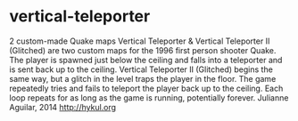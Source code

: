 # vertical-teleporter
2 custom-made Quake maps
Vertical Teleporter & Vertical Teleporter II (Glitched) are two custom maps for the 1996 first person shooter Quake. 
The player is spawned just below the ceiling and falls into a teleporter and is sent back up to the ceiling. 
Vertical Teleporter II (Glitched) begins the same way, but a glitch in the level traps the player in the floor. 
The game repeatedly tries and fails to teleport the player back up to the ceiling. 
Each loop repeats for as long as the game is running, potentially forever.
Julianne Aguilar, 2014
http://hykul.org
